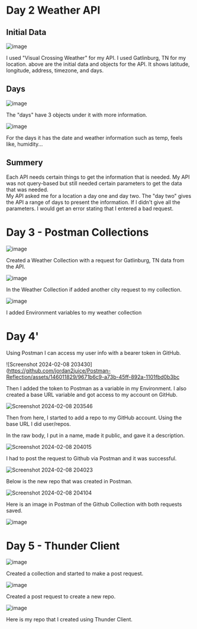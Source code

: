# Day 2 Weather API
## Initial Data

![image](https://github.com/jordan2juice/Postman-Reflection/assets/146011829/53bc5540-e9b9-4687-bf7b-3cb59d562a23)

I used "Visual Crossing Weather" for my API.  I used Gatlinburg, TN for my location. above are the initial data and objects for the API.  It shows latitude, longitude, address, timezone, and days.

## Days

![image](https://github.com/jordan2juice/Postman-Reflection/assets/146011829/9818089e-4a7b-4507-a6e2-ea86abb36b7d)

The "days" have 3 objects under it with more information.

![image](https://github.com/jordan2juice/Postman-Reflection/assets/146011829/07a3617b-a70d-45a0-b3b6-a4bee5912b99)

For the days it has the date and weather information such as temp, feels like, humidity...

## Summery

Each API needs certain things to get the information that is needed. My API was not query-based but still needed certain parameters to get the data that was needed.  
My API asked me for a location a day one and day two.  The "day two" gives the API a range of days to present the information. If I didn't give all the parameters. I
would get an error stating that I entered a bad request.

# Day 3 - Postman Collections

![image](https://github.com/jordan2juice/Postman-Reflection/assets/146011829/a4ffdd37-bb38-4e21-886c-efc27411d887)

Created a Weather Collection with a request for Gatlinburg, TN data from the API.

![image](https://github.com/jordan2juice/Postman-Reflection/assets/146011829/58a5776f-6f7c-4864-8487-a4b12f00c0e7)

In the Weather Collection if added another city request to my collection.

![image](https://github.com/jordan2juice/Postman-Reflection/assets/146011829/989caf6d-990d-4fdb-bd43-b64c111d5c11)

I added Environment variables to my weather collection


# Day 4'
Using Postman I can access my user info with a bearer token in GitHub. 

![Screenshot 2024-02-08 203430](https://github.com/jordan2juice/Postman-Reflection/assets/146011829/9671b6c9-a73b-45ff-892a-1101fbd0b3bc

Then I added the token to Postman as a variable in my Environment. I also created a base URL variable and got access to my account on GitHub.

![Screenshot 2024-02-08 203546](https://github.com/jordan2juice/Postman-Reflection/assets/146011829/aae93b2c-4c28-45eb-a0b1-5f94b68c2e4e)

Then from here, I started to add a repo to my GitHub account. Using the base URL I did user/repos.  

In the raw body, I put in a name, made it public, and gave it a description.

![Screenshot 2024-02-08 204015](https://github.com/jordan2juice/Postman-Reflection/assets/146011829/de265986-f61d-4364-b694-050c9c70c6db)

I had to post the request to Github via Postman and it was successful.

![Screenshot 2024-02-08 204023](https://github.com/jordan2juice/Postman-Reflection/assets/146011829/24d3c7bb-3348-4115-86d6-bccb63f97e5e)

Below is the new repo that was created in Postman.


![Screenshot 2024-02-08 204104](https://github.com/jordan2juice/Postman-Reflection/assets/146011829/218976cb-4777-4509-aadc-95a01243bad4)

Here is an image in Postman of the Github Collection with both requests saved.

![image](https://github.com/jordan2juice/Postman-Reflection/assets/146011829/27e1f6e5-1ca2-48a2-a618-5452db63e6e8)

# Day 5 - Thunder Client

![image](https://github.com/jordan2juice/Postman-Reflection/assets/146011829/3db59881-629d-4d21-a20a-3b9812a82250)

Created a collection and started to make a post request.

![image](https://github.com/jordan2juice/Postman-Reflection/assets/146011829/bdd872a1-fc75-4d5a-97ee-b817df1bdc65)

Created a post request to create a new repo.

![image](https://github.com/jordan2juice/Postman-Reflection/assets/146011829/6eb08d11-8f8e-4432-adc6-91f592a9f3c4)

Here is my repo that I created using Thunder Client.



